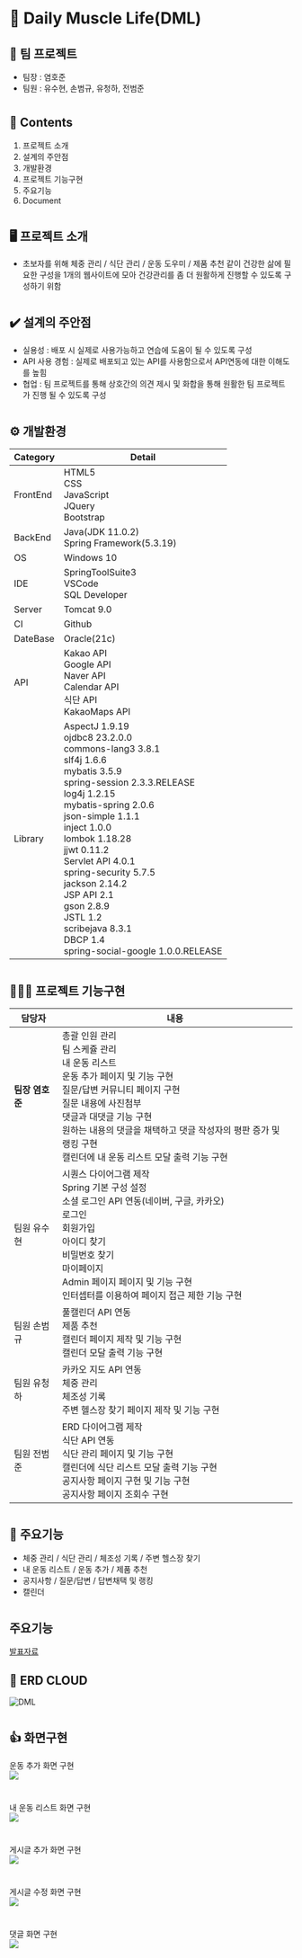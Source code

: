 # 💪 Daily Muscle Life(DML)
##  📣 팀 프로젝트
- 팀장 : 염호준
- 팀원 : 유수현, 손범규, 유청하, 전범준
#

## 📖 Contents
1. 프로젝트 소개
2. 설계의 주안점
3. 개발환경
4. 프로젝트 기능구현
5. 주요기능
6. Document
#
## 🖥️ 프로젝트 소개
- 초보자를 위해 체중 관리 / 식단 관리 / 운동 도우미 / 제품 추천  같이 건강한 삶에 필요한 구성을 1개의 웹사이트에 모아 건강관리를 좀 더 원활하게 진행할 수 있도록 구성하기 위함
#
## ✔️ 설계의 주안점
- 실용성 : 배포 시 실제로 사용가능하고 연습에 도움이 될 수 있도록 구성
- API 사용 경험 : 실제로 배포되고 있는 API를 사용함으로서 API연동에 대한 이해도를 높힘
- 협업 : 팀 프로젝트를 통해 상호간의 의견 제시 및 화합을 통해 원활한 팀 프로젝트가 진행 될 수 있도록 구성
#
## ⚙️ 개발환경
|Category|Detail|
|--------|------|
|FrontEnd|HTML5<br> CSS<br> JavaScript<br> JQuery<br> Bootstrap|
|BackEnd|Java(JDK 11.0.2)<br> Spring Framework(5.3.19)|
|OS|Windows 10|
|IDE|SpringToolSuite3<br> VSCode<br> SQL Developer|
|Server|Tomcat 9.0|
|CI|Github|
|DateBase|Oracle(21c)|
|API|Kakao API<br> Google API<br> Naver API<br> Calendar API<br> 식단 API<br> KakaoMaps API|
|Library|AspectJ 1.9.19 <br>ojdbc8 23.2.0.0<br> commons-lang3 3.8.1<br> slf4j 1.6.6<br> mybatis 3.5.9<br> spring-session 2.3.3.RELEASE<br> log4j 1.2.15<br> mybatis-spring 2.0.6<br> json-simple 1.1.1<br> inject 1.0.0<br> lombok 1.18.28<br> jjwt 0.11.2<br> Servlet API 4.0.1<br> spring-security 5.7.5<br> jackson 2.14.2<br> JSP API 2.1<br> gson 2.8.9<br> JSTL 1.2<br> scribejava 8.3.1<br> DBCP 1.4<br> spring-social-google 1.0.0.RELEASE|
#
## 🧑‍🤝‍🧑 프로젝트 기능구현
|담당자|내용|
|------|----|
|**팀장 염호준**|총괄 인원 관리<br> 팀 스케쥴 관리<br> 내 운동 리스트<br> 운동 추가 페이지 및 기능 구현<br>질문/답변 커뮤니티 페이지 구현<br>질문 내용에 사진첨부<br>댓글과 대댓글 기능 구현<br>원하는 내용의 댓글을 채택하고 댓글 작성자의 평판 증가 및 랭킹 구현 <br>캘린더에 내 운동 리스트 모달 출력 기능 구현|
|팀원 유수현|시퀀스 다이어그램 제작<br> Spring 기본 구성 설정<br> 소셜 로그인 API 연동(네이버, 구글, 카카오) <br>로그인<br> 회원가입<br> 아이디 찾기<br> 비밀번호 찾기<br> 마이페이지<br> Admin 페이지 페이지 및 기능 구현 <br>인터셉터를 이용하여 페이지 접근 제한 기능 구현|
|팀원 손범규|풀캘린더 API 연동<br> 제품 추천<br> 캘린더 페이지 제작 및 기능 구현<br> 캘린더 모달 출력 기능 구현|
|팀원 유청하|카카오 지도 API 연동<br> 체중 관리<br> 체조성 기록<br> 주변 헬스장 찾기 페이지 제작 및 기능 구현|
|팀원 전범준|ERD 다이어그램 제작<br> 식단 API 연동<br> 식단 관리 페이지 및 기능 구현<br> 캘린더에 식단 리스트 모달 출력 기능 구현<br> 공지사항 페이지 구현 및 기능 구현 <br> 공지사항 페이지 조회수 구현
#
## 📌 주요기능
- 체중 관리 / 식단 관리 / 체조성 기록 / 주변 헬스장 찾기
- 내 운동 리스트 / 운동 추가 / 제품 추천
- 공지사항 / 질문/답변 / 답변채택 및 랭킹
- 캘린더
#
## 주요기능
[발표자료](https://docs.google.com/presentation/d/1aFiRfCkb3Yd7xzLqmzZPHlQKbqLlj_A8/edit#slide=id.g27f8e26b356_16_20)
## 📌 ERD CLOUD
  ![DML](https://github.com/yeomhojun1/DML/assets/135560342/bb3a6f18-6dac-4d4b-b235-f6a30134dcf9)
#

##
## 👍 화면구현

운동 추가 화면 구현<br>
<img src="https://github.com/yeomhojun1/DML/assets/135560342/c866008e-97ff-4d93-bf06-d6464c0e3119">
#

내 운동 리스트 화면 구현<br>
<img src="https://github.com/yeomhojun1/DML/assets/135560342/4e059cfc-a573-4c3b-8601-fa1b89a13205">
#
게시글 추가 화면 구현<br>
<img src="https://github.com/yeomhojun1/DML/assets/135560342/acd7f18b-8f4c-45ba-8c0d-fa0b8f823455">
#
게시글 수정 화면 구현<br>
<img src="https://github.com/yeomhojun1/DML/assets/135560342/3f96595e-8d39-4773-90d7-5ede444affca">
#
댓글 화면 구현<br>
<img src="https://github.com/yeomhojun1/DML/assets/135560342/612c5db3-bb07-47c1-9c5c-57cbd13ca042">



